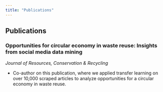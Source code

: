 ```yaml
---
title: "Publications"
---
```


## Publications

### Opportunities for circular economy in waste reuse: Insights from social media data mining
*Journal of Resources, Conservation & Recycling*

- Co-author on this publication, where we applied transfer learning on over 10,000 scraped articles to analyze opportunities for a circular economy in waste reuse.
